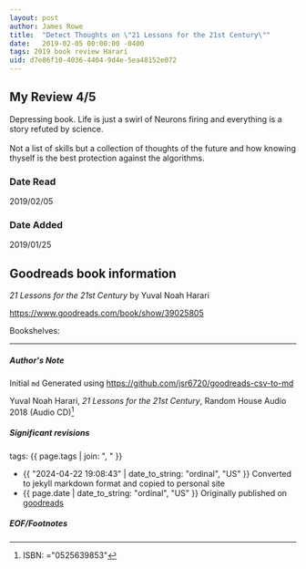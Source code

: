 ```yaml
---
layout: post
author: James Rowe
title:  "Detect Thoughts on \"21 Lessons for the 21st Century\""
date:   2019-02-05 00:00:00 -0400
tags: 2019 book review Harari 
uid: d7e86f10-4036-4404-9d4e-5ea48152e072
---
```


<!-- highly dependent on how you personally use jekyll templates, and how you want this to show up -->
<!-- escape any jekyll keys with double brackets -->

## My Review 4/5

Depressing book. Life is just a swirl of Neurons firing and everything is a story refuted by science. <br/><br/>Not a list of skills but a collection of  thoughts of the future and how knowing thyself is the best protection against the algorithms. 

### Date Read
2019/02/05

### Date Added
2019/01/25

## Goodreads book information

*21 Lessons for the 21st Century* by Yuval Noah Harari

https://www.goodreads.com/book/show/39025805

Bookshelves: 

---

##### Author's Note

Initial `md` Generated using https://github.com/jsr6720/goodreads-csv-to-md

Yuval Noah Harari, *21 Lessons for the 21st Century*,  Random House Audio 2018 (Audio CD)[^1]

##### Significant revisions

tags: {{ page.tags | join: ", " }} <!-- todo move this somewhere -->

- {{ "2024-04-22 19:08:43" | date_to_string: "ordinal", "US" }} Converted to jekyll markdown format and copied to personal site
- {{ page.date | date_to_string: "ordinal", "US" }} Originally published on [goodreads](https://www.goodreads.com)

##### EOF/Footnotes

[^1]: ISBN: ="0525639853"